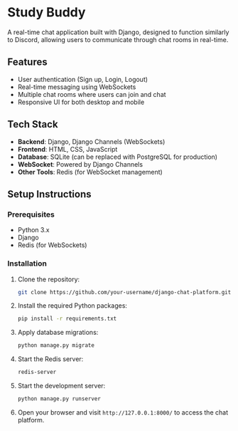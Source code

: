 # Study Buddy

A real-time chat application built with Django, designed to function similarly to Discord, allowing users to communicate through chat rooms in real-time.

## Features

- User authentication (Sign up, Login, Logout)
- Real-time messaging using WebSockets
- Multiple chat rooms where users can join and chat
- Responsive UI for both desktop and mobile

## Tech Stack

- **Backend**: Django, Django Channels (WebSockets)
- **Frontend**: HTML, CSS, JavaScript
- **Database**: SQLite (can be replaced with PostgreSQL for production)
- **WebSocket**: Powered by Django Channels
- **Other Tools**: Redis (for WebSocket management)

## Setup Instructions

### Prerequisites

- Python 3.x
- Django
- Redis (for WebSockets)

### Installation

1. Clone the repository:

    ```bash
    git clone https://github.com/your-username/django-chat-platform.git
    ```

2. Install the required Python packages:

    ```bash
    pip install -r requirements.txt
    ```

3. Apply database migrations:

    ```bash
    python manage.py migrate
    ```

4. Start the Redis server:

    ```bash
    redis-server
    ```

5. Start the development server:

    ```bash
    python manage.py runserver
    ```

6. Open your browser and visit `http://127.0.0.1:8000/` to access the chat platform.
